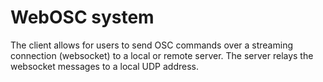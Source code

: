 # WebOSC system

The client allows for users to send OSC commands over a streaming connection (websocket) to a local or remote server. The server relays the websocket messages to a local UDP address.